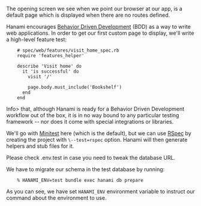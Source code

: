 The opening screen we see when we point our browser at our app, is a default page which is displayed when there are no routes defined.

Hanami encourages [Behavior Driven Development](https://en.wikipedia.org/wiki/Behavior-driven_development) (BDD) as a way to write web applications. In order to get our first custom page to display, we'll write a high-level feature test:
    
```   
    # spec/web/features/visit_home_spec.rb
    require 'features_helper'
    
    describe 'Visit home' do
      it 'is successful' do
        visit '/'
    
        page.body.must_include('Bookshelf')
      end
    end
```    

Info> that, although Hanami is ready for a Behavior Driven Development workflow out of the box, it is in no way bound to any particular testing framework \-- nor does it come with special integrations or libraries.

We'll go with [Minitest](https://github.com/seattlerb/minitest) here (which is the default), but we can use [RSpec](http://rspec.info) by creating the project with `\--test=rspec` option. Hanami will then generate helpers and stub files for it.

Please check .env.test in case you need to tweak the database URL. 

We have to migrate our schema in the test database by running:
    
```    
    % HANAMI_ENV=test bundle exec hanami db prepare
```    

As you can see, we have set `HANAMI_ENV` environment variable to instruct our command about the environment to use.
